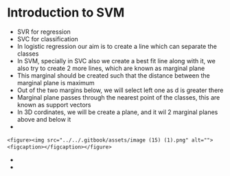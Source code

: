 # Introduction to SVM

* SVR for regression
* SVC for classification
* In logistic regression our aim is to create a line which can separate the classes
* In SVM, specially in SVC also we create a best fit line along with it, we also try to create 2 more lines, which are known as marginal plane
* This marginal should be created such that the distance between the marginal plane is maximum
* Out of the two margins below, we will select left one as d is greater there
* Marginal plane passes through the nearest point of the classes, this are known as support vectors
* In 3D cordinates, we will be create a plane, and it wil 2 marginal planes above and below it
*

    <figure><img src="../../.gitbook/assets/image (15) (1).png" alt=""><figcaption></figcaption></figure>
* &#x20;
*
